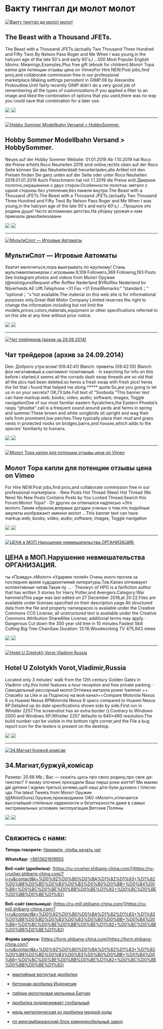 # Вакту тинггал ди молот молот

<a href="https://swt.shibang-china.com/?l=ru&img&k=%D0%92%D0%B0%D0%BA%D1%82%D1%83+%D1%82%D0%B8%D0%BD%D0%B3%D0%B3%D0%B0%D0%BB+%D0%B4%D0%B8+%D0%BC%D0%BE%D0%BB%D0%BE%D1%82+%D0%BC%D0%BE%D0%BB%D0%BE%D1%82" target="_blank">![Вакту тинггал ди молот молот](http://static.shibang-china.com/all-800x300/527.jpg)</a>

## The Beast with a Thousand JFETs.
The Beast with a Thousand JFETs.(actually Two Thousand Three Hundred and Fifty Two) By Nelson Pass Roger and Me When I was young,in the halcyon age of the late 50's and early 60's,I …500 Most Popular English Idioms: Meanings,Examples,Plus free gift (ebook for children).Молот Тора капли для потенции отзывы цена on VimeoFor Hire NEW.Post jobs,find pros,and collaborate commission free in our professional marketplace.Making settings persistent in GIMP.06 by Alexandre Prokoudine.Until fairly recently GIMP didn’t do a very good job of remembering all the types of customizations.If you applied a filter to an image and liked the combination of options that you used,there was no way you could save that combination for a later use.


<a href="https://whatsapp.shibangsoft.com/WhatsApp.php" target="_blank" title="WhatsApp">![](http://static.shibang-china.com/icon/whatsapp.png)</a> <a href="https://swt.shibang-china.com/?l=ru&icon&k=%D0%92%D0%B0%D0%BA%D1%82%D1%83+%D1%82%D0%B8%D0%BD%D0%B3%D0%B3%D0%B0%D0%BB+%D0%B4%D0%B8+%D0%BC%D0%BE%D0%BB%D0%BE%D1%82+%D0%BC%D0%BE%D0%BB%D0%BE%D1%82" target="_blank">![](http://static.shibang-china.com/icon/chat-ru.png)</a>

---

<a href="https://swt.shibang-china.com/?l=ru&img&k=%D0%92%D0%B0%D0%BA%D1%82%D1%83+%D1%82%D0%B8%D0%BD%D0%B3%D0%B3%D0%B0%D0%BB+%D0%B4%D0%B8+%D0%BC%D0%BE%D0%BB%D0%BE%D1%82+%D0%BC%D0%BE%D0%BB%D0%BE%D1%82" target="_blank">![Hobby Sommer Modellbahn Versand &gt; HobbySommer.](http://static.shibang-china.com/all-800x300/155.jpg)</a>

## Hobby Sommer Modellbahn Versand &gt; HobbySommer.
Neues auf der Hobby Sommer Website: 01.01.2019 Ab 1.10.2019 hat Roco die Preise erh&#246;ht.Roco Neuheiten 2019 sind online,rechts oben auf der Roco Seite k&#246;nnen Sie das Neuheitenblatt herunterladen,alle Artikel mit den Preisen finden Sie ganz unten auf der Seite oder unter Roco Neuheiten 2019.01.01.2019 Auch Fleischmann hat mit 1.1.2019 die Preise er&#246;t.Дверное полотно,окрашенное с двух сторон.Особенности полотна: металл с одной стороны без утепления,без панели внутри.The Beast with a Thousand JFETs.The Beast with a Thousand JFETs.(actually Two Thousand Three Hundred and Fifty Two) By Nelson Pass Roger and Me When I was young,in the halcyon age of the late 50's and early 60's,I …Прошлое это родина души! Часто вспоминаю детство.На уборку урожая к нам приехали демобилизованн


<a href="https://whatsapp.shibangsoft.com/WhatsApp.php" target="_blank" title="WhatsApp">![](http://static.shibang-china.com/icon/whatsapp.png)</a> <a href="https://swt.shibang-china.com/?l=ru&icon&k=%D0%92%D0%B0%D0%BA%D1%82%D1%83+%D1%82%D0%B8%D0%BD%D0%B3%D0%B3%D0%B0%D0%BB+%D0%B4%D0%B8+%D0%BC%D0%BE%D0%BB%D0%BE%D1%82+%D0%BC%D0%BE%D0%BB%D0%BE%D1%82" target="_blank">![](http://static.shibang-china.com/icon/chat-ru.png)</a>

---

<a href="https://swt.shibang-china.com/?l=ru&img&k=%D0%92%D0%B0%D0%BA%D1%82%D1%83+%D1%82%D0%B8%D0%BD%D0%B3%D0%B3%D0%B0%D0%BB+%D0%B4%D0%B8+%D0%BC%D0%BE%D0%BB%D0%BE%D1%82+%D0%BC%D0%BE%D0%BB%D0%BE%D1%82" target="_blank">![МультиСлот — Игровые Автоматы](http://static.shibang-china.com/all-800x300/1416.jpg)</a>

## МультиСлот — Игровые Автоматы
Хватит мелочиться,пора выигрывать по крупному! Стань мультимиллионером с игровыми.9,109 Followers,369 Following,193 Posts See Instagram photos and videos from Молот Оружие (@molotguns)Request offer Rolflex Nederland BVRolflex Nederland bv Nijverheids AE Ulft.Telephone +31 Fax +31 EmailRemarks:“ ”standard；“ ”optional；“&#215;”not available.The material on this web site is for informational purposes only.Great Wall Motor Company Limited reserves the right to change the information including but not limit the models,prices,colors,materials,equipment or other specifications referred to on this site at any time without prior notice.


<a href="https://whatsapp.shibangsoft.com/WhatsApp.php" target="_blank" title="WhatsApp">![](http://static.shibang-china.com/icon/whatsapp.png)</a> <a href="https://swt.shibang-china.com/?l=ru&icon&k=%D0%92%D0%B0%D0%BA%D1%82%D1%83+%D1%82%D0%B8%D0%BD%D0%B3%D0%B3%D0%B0%D0%BB+%D0%B4%D0%B8+%D0%BC%D0%BE%D0%BB%D0%BE%D1%82+%D0%BC%D0%BE%D0%BB%D0%BE%D1%82" target="_blank">![](http://static.shibang-china.com/icon/chat-ru.png)</a>

---

<a href="https://swt.shibang-china.com/?l=ru&img&k=%D0%92%D0%B0%D0%BA%D1%82%D1%83+%D1%82%D0%B8%D0%BD%D0%B3%D0%B3%D0%B0%D0%BB+%D0%B4%D0%B8+%D0%BC%D0%BE%D0%BB%D0%BE%D1%82+%D0%BC%D0%BE%D0%BB%D0%BE%D1%82" target="_blank">![Чат трейдеров (архив за 24.09.2014)](http://static.shibang-china.com/all-800x300/910.jpg)</a>

## Чат трейдеров (архив за 24.09.2014)
Den: Доброго утра всем! (09:42:41) Blanch: приветы (09:42:55) Blanch: фон негативнвый.а сантимент позитивный.&nbsp;&#0183;&#32;in searching for info on this before i started,it seems all the corrado dash swap threads are so old that all the pics had been deleted.so heres a fresh swap with fresh pics! heres the list that i found that helped me along.***** quote:So,are you going to let us in on your secrets? OK,I'll bite.Full text of &quot;Svoboda &quot;This banner text can have markup.web; books; video; audio; software; images; Toggle navigationOne of our most familiar eastern flycatchers,the Eastern Phoebe’s raspy “phoebe” call is a frequent sound around yards and farms in spring and summer.These brown and white songbirds sit upright and wag their tails from prominent,low perches.They typically place their mud and grass nests in protected nooks on bridges,barns,and houses,which adds to the species’ familiarity to humans.


<a href="https://whatsapp.shibangsoft.com/WhatsApp.php" target="_blank" title="WhatsApp">![](http://static.shibang-china.com/icon/whatsapp.png)</a> <a href="https://swt.shibang-china.com/?l=ru&icon&k=%D0%92%D0%B0%D0%BA%D1%82%D1%83+%D1%82%D0%B8%D0%BD%D0%B3%D0%B3%D0%B0%D0%BB+%D0%B4%D0%B8+%D0%BC%D0%BE%D0%BB%D0%BE%D1%82+%D0%BC%D0%BE%D0%BB%D0%BE%D1%82" target="_blank">![](http://static.shibang-china.com/icon/chat-ru.png)</a>

---

<a href="https://swt.shibang-china.com/?l=ru&img&k=%D0%92%D0%B0%D0%BA%D1%82%D1%83+%D1%82%D0%B8%D0%BD%D0%B3%D0%B3%D0%B0%D0%BB+%D0%B4%D0%B8+%D0%BC%D0%BE%D0%BB%D0%BE%D1%82+%D0%BC%D0%BE%D0%BB%D0%BE%D1%82" target="_blank">![Молот Тора капли для потенции отзывы цена on Vimeo](http://static.shibang-china.com/all-800x300/952.jpg)</a>

## Молот Тора капли для потенции отзывы цена on Vimeo
For Hire NEW.Post jobs,find pros,and collaborate commission free in our professional marketplace.&nbsp;&#0183;&#32;New Posts Hot Thread (New) Hot Thread (No New) No New Posts Contains Posts by You Locked Thread.Search this Forum:Молот Тора?&nbsp;&#0183;&#32;От других он отличался надписью &#171;Это молот&#187;.Таким образом,впервые догадки ученых о том,что подобные амулеты изображают именно молот …This banner text can have markup.web; books; video; audio; software; images; Toggle navigation


<a href="https://whatsapp.shibangsoft.com/WhatsApp.php" target="_blank" title="WhatsApp">![](http://static.shibang-china.com/icon/whatsapp.png)</a> <a href="https://swt.shibang-china.com/?l=ru&icon&k=%D0%92%D0%B0%D0%BA%D1%82%D1%83+%D1%82%D0%B8%D0%BD%D0%B3%D0%B3%D0%B0%D0%BB+%D0%B4%D0%B8+%D0%BC%D0%BE%D0%BB%D0%BE%D1%82+%D0%BC%D0%BE%D0%BB%D0%BE%D1%82" target="_blank">![](http://static.shibang-china.com/icon/chat-ru.png)</a>

---

<a href="https://swt.shibang-china.com/?l=ru&img&k=%D0%92%D0%B0%D0%BA%D1%82%D1%83+%D1%82%D0%B8%D0%BD%D0%B3%D0%B3%D0%B0%D0%BB+%D0%B4%D0%B8+%D0%BC%D0%BE%D0%BB%D0%BE%D1%82+%D0%BC%D0%BE%D0%BB%D0%BE%D1%82" target="_blank">![ЦЕНА в МОП.Нарушение невмешательства ОРГАНИЗАЦИЯ.](http://static.shibang-china.com/all-800x300/1100.jpg)</a>

## ЦЕНА в МОП.Нарушение невмешательства ОРГАНИЗАЦИЯ.
ты &#171;Правду&#187;.&#171;Молот&#187;.&#171;Ударвяк полей&#187; Очень иного прочла за последнее вреяя худодкеетмямй литературы.Тов.Капан опгеиваует коллективные читав.Такая пу …&nbsp;&#0183;&#32;Theowyn of HPG is a fanfiction author that has written 3 stories for Harry Potter,and Avengers.Category:War hammersThis page was last edited on 27 December 2018,at 20:22.Files are available under licenses specified on their description page.All structured data from the file and property namespaces is available under the Creative Commons CC0 License; all unstructured text is available under the Creative Commons Attribution ShareAlike License; additional terms may apply.&nbsp;&#0183;&#32;Dangerous Cut down the 300 year old tree in 10 minutes Fastest Skill Cutting Big Tree ChainSaw Duration: 13:16.Woodworking TV 475,943 views


<a href="https://whatsapp.shibangsoft.com/WhatsApp.php" target="_blank" title="WhatsApp">![](http://static.shibang-china.com/icon/whatsapp.png)</a> <a href="https://swt.shibang-china.com/?l=ru&icon&k=%D0%92%D0%B0%D0%BA%D1%82%D1%83+%D1%82%D0%B8%D0%BD%D0%B3%D0%B3%D0%B0%D0%BB+%D0%B4%D0%B8+%D0%BC%D0%BE%D0%BB%D0%BE%D1%82+%D0%BC%D0%BE%D0%BB%D0%BE%D1%82" target="_blank">![](http://static.shibang-china.com/icon/chat-ru.png)</a>

---

<a href="https://swt.shibang-china.com/?l=ru&img&k=%D0%92%D0%B0%D0%BA%D1%82%D1%83+%D1%82%D0%B8%D0%BD%D0%B3%D0%B3%D0%B0%D0%BB+%D0%B4%D0%B8+%D0%BC%D0%BE%D0%BB%D0%BE%D1%82+%D0%BC%D0%BE%D0%BB%D0%BE%D1%82" target="_blank">![Hotel U Zolotykh Vorot,Vladimir,Russia](http://static.shibang-china.com/all-800x300/948.jpg)</a>

## Hotel U Zolotykh Vorot,Vladimir,Russia
Located only 3 minutes’ walk from the 12th century Golden Gates in Vladimir city,this hotel features a hour reception and free private parking.&nbsp;&#0183;&#32;Самодельный рессорный молот.Оттяжка металла power hammer ++ Спасибо за Like и за Подписку на мой канал++Compare Motorola Nexus 6 vs.Huawei Nexus 6PMotorola Nexus 6 specs compared to Huawei Nexus 6P.Detailed up do date specifications shown side by side.First run in Whistler 2257.The screenshot has an extra border ().Contrary to Windows 2000 and Windows XP,Whistler 2257 defaults to 640&#215;480 resolution.The build number can be visible in the bottom right corner,and the File a bug report icon for the testers is present on the desktop.


<a href="https://whatsapp.shibangsoft.com/WhatsApp.php" target="_blank" title="WhatsApp">![](http://static.shibang-china.com/icon/whatsapp.png)</a> <a href="https://swt.shibang-china.com/?l=ru&icon&k=%D0%92%D0%B0%D0%BA%D1%82%D1%83+%D1%82%D0%B8%D0%BD%D0%B3%D0%B3%D0%B0%D0%BB+%D0%B4%D0%B8+%D0%BC%D0%BE%D0%BB%D0%BE%D1%82+%D0%BC%D0%BE%D0%BB%D0%BE%D1%82" target="_blank">![](http://static.shibang-china.com/icon/chat-ru.png)</a>

---

<a href="https://swt.shibang-china.com/?l=ru&img&k=%D0%92%D0%B0%D0%BA%D1%82%D1%83+%D1%82%D0%B8%D0%BD%D0%B3%D0%B3%D0%B0%D0%BB+%D0%B4%D0%B8+%D0%BC%D0%BE%D0%BB%D0%BE%D1%82+%D0%BC%D0%BE%D0%BB%D0%BE%D1%82" target="_blank">![34.Магнат,буржуй,комісар](http://static.shibang-china.com/all-800x300/515.jpg)</a>

## 34.Магнат,буржуй,комісар
Размер: 20.68 Mb.; Вас — ска&#173;жіть щось про свою родину,про своє ди&#173;тинство? У якому оточенні про&#173;хо&#173;дили Ва&#173;&#173;&#173;ші перші роки життя? Ми ма&#173;ємо дві дитини І ждемо третьої,хо&#173;чемо,щоб наші діти були духовно І тілесно здо.The latest Tweets from Молот Оружие (@MolotGuns).Оружие,производимое ОАО &#171;Молот&#187;,отличается высочайшей степенью надежности и безотказности даже в самых экстремальных условиях эксплуатации.Вятские Поляны

<a href="https://whatsapp.shibangsoft.com/WhatsApp.php" target="_blank" title="WhatsApp">![](http://static.shibang-china.com/icon/whatsapp.png)</a> <a href="https://swt.shibang-china.com/?l=ru&icon&k=%D0%92%D0%B0%D0%BA%D1%82%D1%83+%D1%82%D0%B8%D0%BD%D0%B3%D0%B3%D0%B0%D0%BB+%D0%B4%D0%B8+%D0%BC%D0%BE%D0%BB%D0%BE%D1%82+%D0%BC%D0%BE%D0%BB%D0%BE%D1%82" target="_blank">![](http://static.shibang-china.com/icon/chat-ru.png)</a>

---
## Свяжитесь с нами:

**Теперь говорите:** [Нажмите, чтобы начать чат](https://swt.shibang-china.com?l=ru&contact&k=%D0%92%D0%B0%D0%BA%D1%82%D1%83+%D1%82%D0%B8%D0%BD%D0%B3%D0%B3%D0%B0%D0%BB+%D0%B4%D0%B8+%D0%BC%D0%BE%D0%BB%D0%BE%D1%82+%D0%BC%D0%BE%D0%BB%D0%BE%D1%82)

**WhatsApp:**  [+8613621919955](https://whatsapp.shibangsoft.com/WhatsApp.php)

**Веб-сайт (дробилка):** [https://ru-crusher.shibang-china.com/](https://ru-crusher.shibang-china.com/?l=ru&contact&k=%D0%92%D0%B0%D0%BA%D1%82%D1%83+%D1%82%D0%B8%D0%BD%D0%B3%D0%B3%D0%B0%D0%BB+%D0%B4%D0%B8+%D0%BC%D0%BE%D0%BB%D0%BE%D1%82+%D0%BC%D0%BE%D0%BB%D0%BE%D1%82)

**Веб-сайт (мельница):** [https://ru-mill.shibang-china.com/](https://ru-mill.shibang-china.com/?l=ru&contact&k=%D0%92%D0%B0%D0%BA%D1%82%D1%83+%D1%82%D0%B8%D0%BD%D0%B3%D0%B3%D0%B0%D0%BB+%D0%B4%D0%B8+%D0%BC%D0%BE%D0%BB%D0%BE%D1%82+%D0%BC%D0%BE%D0%BB%D0%BE%D1%82)

**Форма запроса:** [https://form.shibang-china.com](https://form.shibang-china.com?l=ru&contact&k=%D0%92%D0%B0%D0%BA%D1%82%D1%83+%D1%82%D0%B8%D0%BD%D0%B3%D0%B3%D0%B0%D0%BB+%D0%B4%D0%B8+%D0%BC%D0%BE%D0%BB%D0%BE%D1%82+%D0%BC%D0%BE%D0%BB%D0%BE%D1%82)

* [мантийные вогнутые дробилки](../121/%D0%BC%D0%B0%D0%BD%D1%82%D0%B8%D0%B9%D0%BD%D1%8B%D0%B5%20%D0%B2%D0%BE%D0%B3%D0%BD%D1%83%D1%82%D1%8B%D0%B5%20%D0%B4%D1%80%D0%BE%D0%B1%D0%B8%D0%BB%D0%BA%D0%B8.md)

* [бетонная дробилка Индонезия](../124/%D0%B1%D0%B5%D1%82%D0%BE%D0%BD%D0%BD%D0%B0%D1%8F%20%D0%B4%D1%80%D0%BE%D0%B1%D0%B8%D0%BB%D0%BA%D0%B0%20%D0%98%D0%BD%D0%B4%D0%BE%D0%BD%D0%B5%D0%B7%D0%B8%D1%8F.md)

* [пабрик молотковая мельница Батуан](../122/%D0%BF%D0%B0%D0%B1%D1%80%D0%B8%D0%BA%20%D0%BC%D0%BE%D0%BB%D0%BE%D1%82%D0%BA%D0%BE%D0%B2%D0%B0%D1%8F%20%D0%BC%D0%B5%D0%BB%D1%8C%D0%BD%D0%B8%D1%86%D0%B0%20%D0%91%D0%B0%D1%82%D1%83%D0%B0%D0%BD.md)

* [дробилка поддерживает глобальный](../125/%D0%B4%D1%80%D0%BE%D0%B1%D0%B8%D0%BB%D0%BA%D0%B0%20%D0%BF%D0%BE%D0%B4%D0%B4%D0%B5%D1%80%D0%B6%D0%B8%D0%B2%D0%B0%D0%B5%D1%82%20%D0%B3%D0%BB%D0%BE%D0%B1%D0%B0%D0%BB%D1%8C%D0%BD%D1%8B%D0%B9.md)

* [медь металлическая из дробилки медной руды](../123/%D0%BC%D0%B5%D0%B4%D1%8C%20%D0%BC%D0%B5%D1%82%D0%B0%D0%BB%D0%BB%D0%B8%D1%87%D0%B5%D1%81%D0%BA%D0%B0%D1%8F%20%D0%B8%D0%B7%20%D0%B4%D1%80%D0%BE%D0%B1%D0%B8%D0%BB%D0%BA%D0%B8%20%D0%BC%D0%B5%D0%B4%D0%BD%D0%BE%D0%B9%20%D1%80%D1%83%D0%B4%D1%8B.md)

* [пл менгамбарканский блок камнедробильный завод](../125/%D0%BF%D0%BB%20%D0%BC%D0%B5%D0%BD%D0%B3%D0%B0%D0%BC%D0%B1%D0%B0%D1%80%D0%BA%D0%B0%D0%BD%D1%81%D0%BA%D0%B8%D0%B9%20%D0%B1%D0%BB%D0%BE%D0%BA%20%D0%BA%D0%B0%D0%BC%D0%BD%D0%B5%D0%B4%D1%80%D0%BE%D0%B1%D0%B8%D0%BB%D1%8C%D0%BD%D1%8B%D0%B9%20%D0%B7%D0%B0%D0%B2%D0%BE%D0%B4.md)